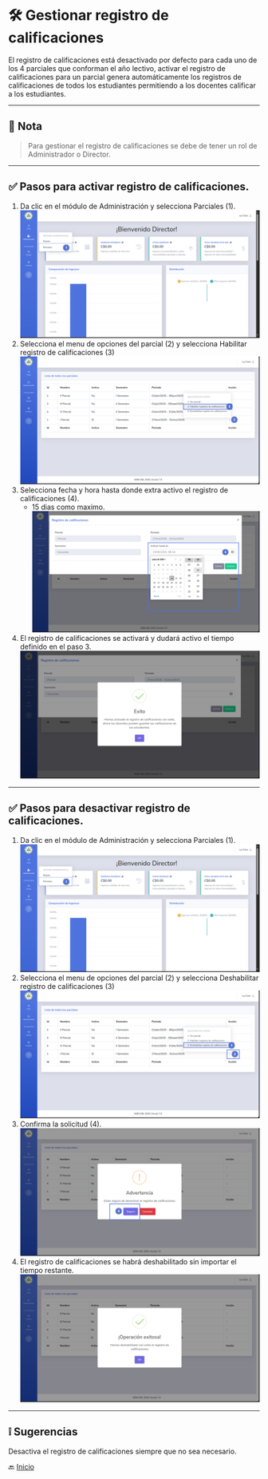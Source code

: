 # 🛠️ Gestionar registro de calificaciones

El registro de calificaciones está desactivado por defecto para cada uno de los 4 parciales que conforman el año
lectivo,
activar el registro de calificaciones para un parcial genera automáticamente los registros de calificaciones de todos
los estudiantes
permitiendo a los docentes calificar a los estudiantes.

---

## 📝 Nota

> Para gestionar el registro de calificaciones se debe de tener un rol de Administrador o Director.
---

## ✅ Pasos para activar registro de calificaciones.

1. Da clic en el módulo de Administración y selecciona Parciales (1).
   ![](../../assets/Gestionar%20parciales/1.png)
2. Selecciona el menu de opciones del parcial (2) y selecciona Habilitar registro de calificaciones (3)
   ![](../../assets/Gestionar%20registro%20de%20calificaciones/1.png)
3. Selecciona fecha y hora hasta donde extra activo el registro de calificaciones (4).
    - 15 dias como maximo.
      ![](../../assets/Gestionar%20registro%20de%20calificaciones/2.png)
4. El registro de calificaciones se activará y dudará activo el tiempo definido en el paso 3.
   ![](../../assets/Gestionar%20registro%20de%20calificaciones/3.png)

---

   <div style="page-break-after: always;"></div>

## ✅ Pasos para desactivar registro de calificaciones.

1. Da clic en el módulo de Administración y selecciona Parciales (1).
   ![](../../assets/Gestionar%20parciales/1.png)
2. Selecciona el menu de opciones del parcial (2) y selecciona Deshabilitar registro de calificaciones (3)
   ![](../../assets/Gestionar%20registro%20de%20calificaciones/4.png)
3. Confirma la solicitud (4).
   ![](../../assets/Gestionar%20registro%20de%20calificaciones/5.png)
4. El registro de calificaciones se habrá deshabilitado sin importar el tiempo restante.
   ![](../../assets/Gestionar%20registro%20de%20calificaciones/6.png)

---

## ❕ Sugerencias

Desactiva el registro de calificaciones siempre que no sea necesario.

🔙 [Inicio](../../Index.md)


